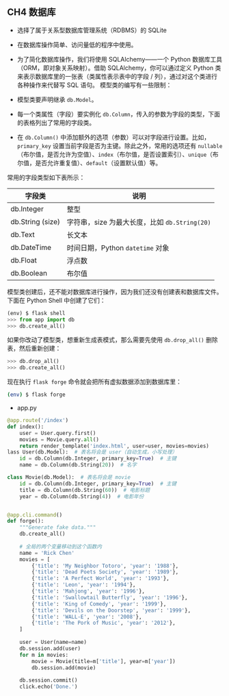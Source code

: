 ## CH4 数据库
* 选择了属于关系型数据库管理系统（RDBMS）的 SQLite
* 在数据库操作简单、访问量低的程序中使用。
* 为了简化数据库操作，我们将使用 SQLAlchemy——一个 Python 数据库工具（ORM，即对象关系映射）。借助 SQLAlchemy，你可以通过定义 Python 类来表示数据库里的一张表（类属性表示表中的字段 / 列），通过对这个类进行各种操作来代替写 SQL 语句。
模型类的编写有一些限制：

* 模型类要声明继承 `db.Model`。
* 每一个类属性（字段）要实例化 `db.Column`，传入的参数为字段的类型，下面的表格列出了常用的字段类。
* 在 `db.Column()` 中添加额外的选项（参数）可以对字段进行设置。比如，`primary_key` 设置当前字段是否为主键。除此之外，常用的选项还有 `nullable`（布尔值，是否允许为空值）、`index`（布尔值，是否设置索引）、`unique`（布尔值，是否允许重复值）、`default`（设置默认值）等。

常用的字段类型如下表所示：

| 字段类           | 说明                                          |
| ---------------- | --------------------------------------------- |
| db.Integer       | 整型                                          |
| db.String (size) | 字符串，size 为最大长度，比如 `db.String(20)` |
| db.Text          | 长文本                                        |
| db.DateTime      | 时间日期，Python `datetime` 对象              |
| db.Float         | 浮点数                                        |
| db.Boolean       | 布尔值                                        |

模型类创建后，还不能对数据库进行操作，因为我们还没有创建表和数据库文件。下面在 Python Shell 中创建了它们：
```python
(env) $ flask shell
>>> from app import db
>>> db.create_all()
```
如果你改动了模型类，想重新生成表模式，那么需要先使用 `db.drop_all()` 删除表，然后重新创建：

```python
>>> db.drop_all()
>>> db.create_all()
```
现在执行 `flask forge` 命令就会把所有虚拟数据添加到数据库里：

```bash
(env) $ flask forge
```

* app.py
```python
@app.route('/index')
def index():
    user = User.query.first()
    movies = Movie.query.all()
    return render_template('index.html', user=user, movies=movies)
lass User(db.Model):  # 表名将会是 user（自动生成，小写处理）
    id = db.Column(db.Integer, primary_key=True)  # 主键
    name = db.Column(db.String(20))  # 名字

class Movie(db.Model):  # 表名将会是 movie
    id = db.Column(db.Integer, primary_key=True)  # 主键
    title = db.Column(db.String(60))  # 电影标题
    year = db.Column(db.String(4))  # 电影年份


@app.cli.command()
def forge():
    """Generate fake data."""
    db.create_all()
    
    # 全局的两个变量移动到这个函数内
    name = 'Rick Chen'
    movies = [
        {'title': 'My Neighbor Totoro', 'year': '1988'},
        {'title': 'Dead Poets Society', 'year': '1989'},
        {'title': 'A Perfect World', 'year': '1993'},
        {'title': 'Leon', 'year': '1994'},
        {'title': 'Mahjong', 'year': '1996'},
        {'title': 'Swallowtail Butterfly', 'year': '1996'},
        {'title': 'King of Comedy', 'year': '1999'},
        {'title': 'Devils on the Doorstep', 'year': '1999'},
        {'title': 'WALL-E', 'year': '2008'},
        {'title': 'The Pork of Music', 'year': '2012'},
    ]
    
    user = User(name=name)
    db.session.add(user)
    for m in movies:
        movie = Movie(title=m['title'], year=m['year'])
        db.session.add(movie)
    
    db.session.commit()
    click.echo('Done.')

```